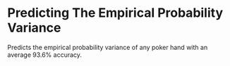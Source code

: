 # Predicting The Empirical Probability Variance
Predicts the empirical probability variance of any poker hand with an average 93.6% accuracy.

 
